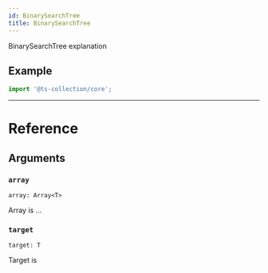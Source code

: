 ```yaml
---
id: BinarySearchTree
title: BinarySearchTree
---
```


BinarySearchTree explanation

## Example

```ts
import '@ts-collection/core';
```

---

# Reference

## Arguments

### `array`

`array: Array<T>`

Array is ...

### `target`

`target: T`

Target is
